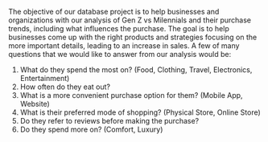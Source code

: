 The objective of our database project is to help businesses and organizations with our analysis of Gen Z vs Milennials and their purchase trends, including what influences the purchase. The goal is to help businesses come up with the right products and strategies focusing on the more important details, leading to an increase in sales.
A few of many questions that we would like to answer from our analysis would be:
1. What do they spend the most on? (Food, Clothing, Travel, Electronics, Entertainment)
2. How often do they eat out?
3. What is a more convenient purchase option for them? (Mobile App, Website)
4. What is their preferred mode of shopping? (Physical Store, Online Store)
5. Do they refer to reviews before making the purchase?
6. Do they spend more on? (Comfort, Luxury)
